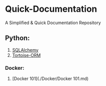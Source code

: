 # Quick-Documentation

A Simplified & Quick Documentation Repository

## Python:

1.  [SQLAlchemy](./Python/SQLAlchemy.md)
2.  [Tortoise-ORM](/Python/Tortoise-ORM.md)

### Docker:

1.  [Docker 101](./Docker/Docker 101.md)
